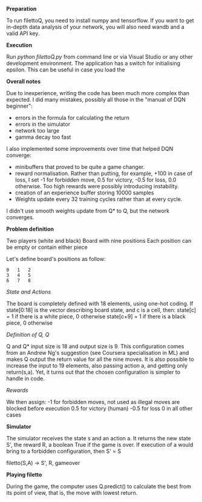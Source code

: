 **Preparation**

To run filettoQ, you need to install numpy and tensorflow.
If you want to get in-depth data analysis of your network,
you will also need wandb and a valid API key.

**Execution**

Run *python filettoQ.py* from command line or via Visual Studio or any other
development environment.
The application has a switch for initialising epsilon. This can be useful
in case you load the 

**Overall notes**

Due to inexperience, writing the code has been much more complex
than expected.
I did many mistakes, possibly all those in the "manual of DQN beginner":
- errors in the formula for calculating the return
- errors in the simulator
- network too large
- gamma decay too fast

I also implemented some improvements over time that helped DQN converge:
- minibuffers that proved to be quite a game changer.
- reward normalisation. Rather than putting, for example, +100 in case of loss,
    I set -1 for forbidden move, 0.5 for victory, -0.5 for loss, 0.0 otherwise.
    Too high rewards were possibly introducing instability.
- creation of an experience buffer storing 10000 samples
- Weights update every 32 training cycles rather than at every cycle.

I didn't use smooth weights update from Q* to Q, but the network converges.

**Problem definition**

Two players (white and black)
Board with nine positions
Each position can be empty or contain either piece

Let's define board's positions as follow:

    0   1   2
    3   4   5
    6   7   8

*State and Actions*

The board is completely defined with 18 elements, using one-hot coding.
If state[0:18] is the vector describing board state, and c is a cell, then:
    state[c] = 1 if there is a white piece, 0 otherwise
    state[c+9] = 1 if there is a black piece, 0 otherwise

*Definition of Q, Q*

Q and Q* input size is 18 and output size is 9.
This configuration comes from an Andrew Ng's suggestion (see Coursera
specialisation in ML) and makes Q output the return value for all
the nine moves. It is also possible to increase the input to 19 elements,
also passing action a, and getting only return(s,a).
Yet, it turns out that the chosen configuration is simpler to handle in code.

*Rewards*

We then assign:
-1 for forbidden moves, not used as illegal moves are blocked before execution
0.5 for victory (human)
-0.5 for loss
0 in all other cases

**Simulator**

The simulator receives the state s and an action a. It returns the new state S',
the reward R, a boolean True if the game is over.
If execution of a would bring to a forbidden configuration, then S' = S

filetto(S,A) -> S', R, gameover

**Playing filetto**

During the game, the computer uses Q.predict() to calculate the best from its
point of view, that is, the move with lowest return.
